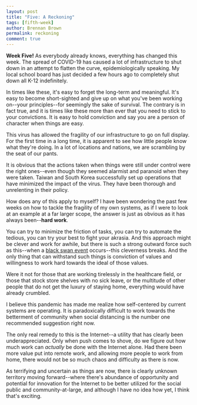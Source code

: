 ```yaml
---
layout: post
title: "Five: A Reckoning"
tags: [fifth-week]
author: Brennan Brown
permalink: reckoning
comment: true
---
```


**Week Five!** As everybody already knows, everything has changed this week. The spread of COVID-19 has caused a lot of infrastructure to shut down in an attempt to flatten the curve, epidemiologically speaking. My local school board has just decided a few hours ago to completely shut down all K-12 indefinitely.

In times like these, it's easy to forget the long-term and meaningful. It's easy to become short-sighted and give up on what you've been working on--your principles--for seemingly the sake of survival. The contrary is in fact true, and it is times like these more than ever that you need to stick to your convictions. It is easy to hold conviction and say you are a person of character when things are easy.

This virus has allowed the fragility of our infrastructure to go on full display. For the first time in a long time, it is apparent to see how little people know what they're doing. In a lot of locations and nations, we are scrambling by the seat of our pants.

It is obvious that the actions taken when things were still under control were the right ones--even though they seemed alarmist and paranoid when they were taken. Taiwan and South Korea successfully set up operations that have minimized the impact of the virus. They have been thorough and unrelenting in their policy.

How does any of this apply to myself? I have been wondering the past few weeks on how to tackle the fragility of my own systems, as if I were to look at an example at a far larger scope, the answer is just as obvious as it has always been--**hard work**.

You can try to minimize the friction of tasks, you can try to automate the tedious, you can try your best to fight your akrasia. And this approach might be clever and work for awhile, but there is such a strong outward force such as this--when a [black swan event](https://en.wikipedia.org/wiki/Black_swan_theory) occurs--this cleverness breaks. And the only thing that can withstand such things is conviction of values and willingness to work hard towards the ideal of those values.

Were it not for those that are working tirelessly in the healthcare field, or those that stock store shelves with no sick leave, or the multitude of other people that do not get the luxury of staying home, everything would have already crumbled.

I believe this pandemic has made me realize how self-centered by current systems are operating. It is paradoxically difficult to work towards the betterment of community when social distancing is the number one recommended suggestion right now.

The only real remedy to this is the Internet--a utility that has clearly been underappreciated. Only when push comes to shove, do we figure out how much work can *actually* be done with the Internet alone. Had there been more value put into remote work, and allowing more people to work from home, there would not be so much chaos and difficulty as there is now.

As terrifying and uncertain as things are now, there is clearly unknown territory moving forward--where there's abundance of opportunity and potential for innovation for the Internet to be better utilized for the social public and community-at-large, and although I have no idea how yet, I think that's exciting.